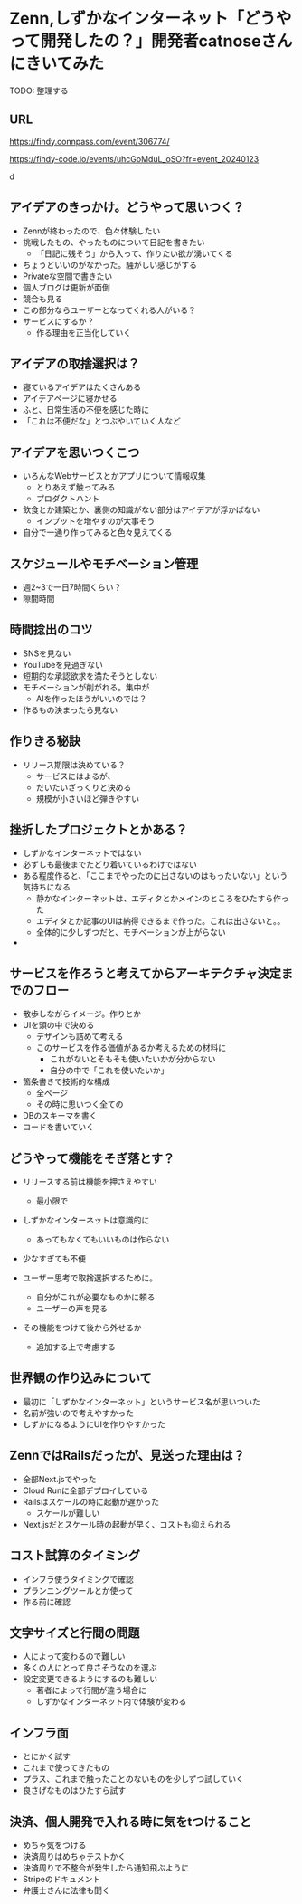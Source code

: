 # Zenn,しずかなインターネット「どうやって開発したの？」開発者catnoseさんにきいてみた

TODO: 整理する

## URL

https://findy.connpass.com/event/306774/

https://findy-code.io/events/uhcGoMduL_oSO?fr=event_20240123

d

## アイデアのきっかけ。どうやって思いつく？

- Zennが終わったので、色々体験したい
- 挑戦したもの、やったものについて日記を書きたい
    - 「日記に残そう」から入って、作りたい欲が湧いてくる
- ちょうどいいのがなかった。騒がしい感じがする
- Privateな空間で書きたい
- 個人ブログは更新が面倒
- 競合も見る
- この部分ならユーザーとなってくれる人がいる？
- サービスにするか？
    - 作る理由を正当化していく

## アイデアの取捨選択は？

- 寝ているアイデアはたくさんある
- アイデアページに寝かせる
- ふと、日常生活の不便を感じた時に
- 「これは不便だな」とつぶやいていく人など

## アイデアを思いつくこつ

- いろんなWebサービスとかアプリについて情報収集
    - とりあえず触ってみる
    - プロダクトハント
- 飲食とか建築とか、裏側の知識がない部分はアイデアが浮かばない
    - インプットを増やすのが大事そう    
- 自分で一通り作ってみると色々見えてくる


## スケジュールやモチベーション管理

- 週2~3で一日7時間くらい？
- 隙間時間

## 時間捻出のコツ

- SNSを見ない
- YouTubeを見過ぎない
- 短期的な承認欲求を満たそうとしない
- モチベーションが削がれる。集中が
    - AIを作ったほうがいいのでは？
- 作るもの決まったら見ない

## 作りきる秘訣

- リリース期限は決めている？
    - サービスにはよるが、
    - だいたいざっくりと決める
    - 規模が小さいほど弾きやすい

## 挫折したプロジェクトとかある？

- しずかなインターネットではない
- 必ずしも最後までたどり着いているわけではない
- ある程度作ると、「ここまでやったのに出さないのはもったいない」という気持ちになる
    - 静かなインターネットは、エディタとかメインのところをひたすら作った
    - エディタとか記事のUIは納得できるまで作った。これは出さないと。。
    - 全体的に少しずつだと、モチベーションが上がらない
- 

## サービスを作ろうと考えてからアーキテクチャ決定までのフロー

- 散歩しながらイメージ。作りとか
- UIを頭の中で決める
    - デザインも詰めて考える
    - このサービスを作る価値があるか考えるための材料に
        - これがないとそもそも使いたいかが分からない
        - 自分の中で「これを使いたいか」
- 箇条書きで技術的な構成
    - 全ページ
    - その時に思いつく全ての
- DBのスキーマを書く
- コードを書いていく

## どうやって機能をそぎ落とす？

- リリースする前は機能を押さえやすい
    - 最小限で
- しずかなインターネットは意識的に
    - あってもなくてもいいものは作らない
- 少なすぎても不便

- ユーザー思考で取捨選択するために。
    - 自分がこれが必要なものかに頼る
    - ユーザーの声を見る
- その機能をつけて後から外せるか
    - 追加する上で考慮する

## 世界観の作り込みについて

- 最初に「しずかなインターネット」というサービス名が思いついた
- 名前が強いので考えやすかった
- しずかになるようにUIを作りやすかった

## ZennではRailsだったが、見送った理由は？

- 全部Next.jsでやった
- Cloud Runに全部デプロイしている
- Railsはスケールの時に起動が遅かった
    - スケールが難しい
- Next.jsだとスケール時の起動が早く、コストも抑えられる

## コスト試算のタイミング

- インフラ使うタイミングで確認
- プランニングツールとか使って
- 作る前に確認

## 文字サイズと行間の問題

- 人によって変わるので難しい
- 多くの人にとって良さそうなのを選ぶ
- 設定変更できるようにするのも難しい
    - 著者によって行間が違う場合に
    - しずかなインターネット内で体験が変わる

## インフラ面

- とにかく試す
- これまで使ってきたもの
- プラス、これまで触ったことのないものを少しずつ試していく
- 良さげなものはひたすら試す

## 決済、個人開発で入れる時に気をtつけること

- めちゃ気をつける
- 決済周りはめちゃテストかく
- 決済周りで不整合が発生したら通知飛ぶように
- Stripeのドキュメント
- 弁護士さんに法律も聞く

